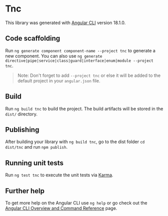 # Tnc

This library was generated with [Angular CLI](https://github.com/angular/angular-cli) version 18.1.0.

## Code scaffolding

Run `ng generate component component-name --project tnc` to generate a new component. You can also use `ng generate directive|pipe|service|class|guard|interface|enum|module --project tnc`.
> Note: Don't forget to add `--project tnc` or else it will be added to the default project in your `angular.json` file. 

## Build

Run `ng build tnc` to build the project. The build artifacts will be stored in the `dist/` directory.

## Publishing

After building your library with `ng build tnc`, go to the dist folder `cd dist/tnc` and run `npm publish`.

## Running unit tests

Run `ng test tnc` to execute the unit tests via [Karma](https://karma-runner.github.io).

## Further help

To get more help on the Angular CLI use `ng help` or go check out the [Angular CLI Overview and Command Reference](https://angular.dev/tools/cli) page.
